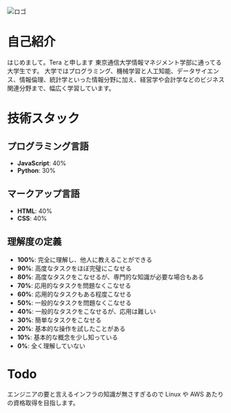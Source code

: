![ロゴ](https://github.com/user-attachments/assets/9b5a8a8a-bb76-4d4a-b176-63f8aaa5fa1e)


# 自己紹介

はじめまして。Tera と申します
東京通信大学情報マネジメント学部に通ってる大学生です。
大学ではプログラミング、機械学習と人工知能、データサイエンス、情報倫理、統計学といった情報分野に加え、経営学や会計学などのビジネス関連分野まで、幅広く学習しています。

# 技術スタック

## プログラミング言語

- **JavaScript**: 40%
- **Python**: 30%

## マークアップ言語

- **HTML**: 40%
- **CSS**: 40%

## 理解度の定義

- **100%**: 完全に理解し、他人に教えることができる
- **90%**: 高度なタスクをほぼ完璧にこなせる
- **80%**: 高度なタスクをこなせるが、専門的な知識が必要な場合もある
- **70%**: 応用的なタスクを問題なくこなせる
- **60%**: 応用的なタスクもある程度こなせる
- **50%**: 一般的なタスクを問題なくこなせる
- **40%**: 一般的なタスクをこなせるが、応用は難しい
- **30%**: 簡単なタスクをこなせる
- **20%**: 基本的な操作を試したことがある
- **10%**: 基本的な概念を少し知っている
- **0%**: 全く理解していない

# Todo

エンジニアの要と言えるインフラの知識が無さすぎるので Linux や AWS あたりの資格取得を目指します。
